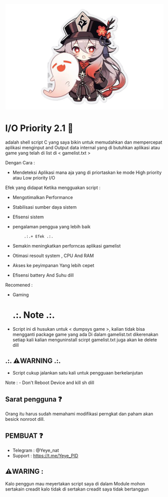  ![Coc 1](img/logo.png)

 # I/O Priority 2.1 🍃
 adalah shell script C yang saya bikin
untuk memudahkan dan mempercepat aplikasi
menginput and Output data internal yang di 
butuhkan aplikasi atau game yang telah di list
di < gamelist.txt >

Dengan Cara :
- Mendeteksi Aplikasi mana aja yang di priortaskan ke mode High priority atau Low priority I/O

Efek yang didapat Ketika mengguakan script :
- Mengotimalkan Performance
- Stabilisasi sumber daya sistem
- Efisensi sistem
- pengalaman penggua yang lebih baik

           .:.+ Efek .:.
- Semakin meningkatkan perforncas aplikasi gamelist
- Otimasi resoult system , CPU And RAM
- Akses ke peyimpanan Yang lebih cepet
- Efisensi battery And Suhu
dill

Recomened :
- Gaming

  # .:. Note .:.
- Script ini di husukan untuk < dumpsys game >, kalian tidak bisa mengganti package game yang ada Di dalam gamelist.txt dikerenakan setiap kali kalian menguninstall scirpt gamelist.txt juga akan ke delete dill

## .:. ⚠️WARNING .:.
- Script cukup jalankan satu kali untuk pengguaan berkelanjutan

Note : - Don't Reboot Device and kill sh dill

## Sarat pengguna ❓️
Orang itu harus sudah memahami modifikasi 
perngkat dan paham akan besick nonroot dill.

## PEMBUAT ❓️
- Telegram : @Yeye_nat
- Support  : https://t.me/Yeye_PID

 ## ⚠️WARING :
 Kalo penggun mau meyertakan script saya di dalam
 Module mohon sertakain creadit kalo tidak di sertakan
 creadit saya tidak bertanggun
